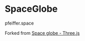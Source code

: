 # SpaceGlobe
pfeiffer.space


Forked from 
<a href="https://codepen.io/isladjan/pen/bGpjZwN" target="tree">Space globe - Three.js</a>
